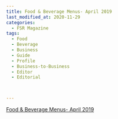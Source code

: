 ```yaml
---
title: Food & Beverage Menus- April 2019
last_modified_at: 2020-11-29
categories:
  - FSR Magazine
tags:
  - Food
  - Beverage
  - Business
  - Guide
  - Profile
  - Business-to-Business
  - Editor
  - Editorial 



---
```


[Food & Beverage Menus- April 2019](http://www.omagdigital.com/publication/?i=575413&ver=html5&p=18)
